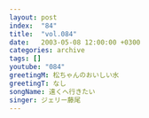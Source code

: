 ```yaml
---
layout: post
index:  "84"
title:  "vol.084"
date:   2003-05-08 12:00:00 +0300
categories: archive
tags: []
youtube: "084"
greetingM: 松ちゃんのおいしい水
greetingT: なし
songName: 遠くへ行きたい
singer: ジェリー藤尾
---
```

